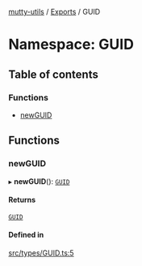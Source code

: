 [mutty-utils](../README.md) / [Exports](../modules.md) / GUID

# Namespace: GUID

## Table of contents

### Functions

- [newGUID](GUID.md#newguid)

## Functions

### newGUID

▸ **newGUID**(): [`GUID`](../modules.md#guid)

#### Returns

[`GUID`](../modules.md#guid)

#### Defined in

[src/types/GUID.ts:5](https://github.com/jonlaing/mutty-utils/blob/d7d0eb8/src/types/GUID.ts#L5)
